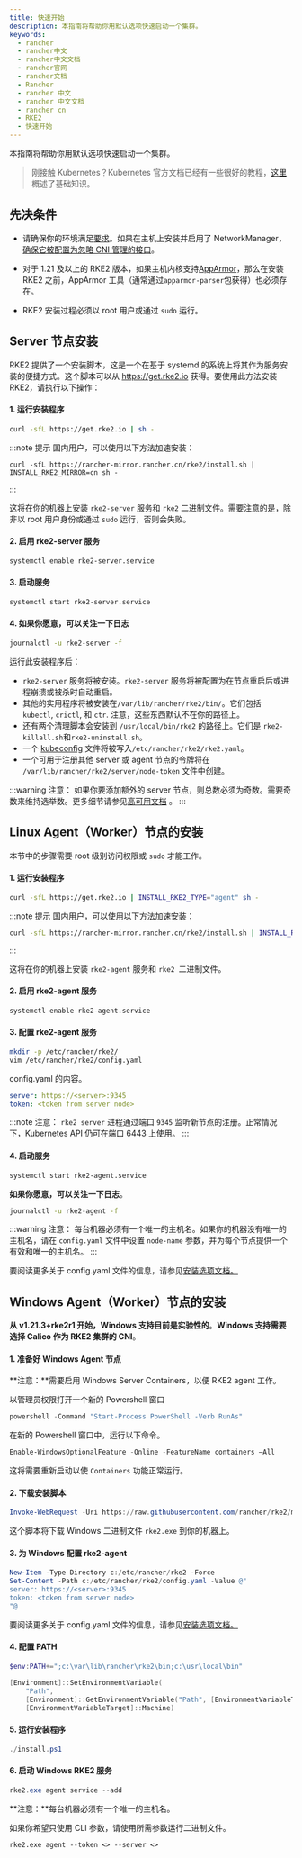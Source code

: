 ```yaml
---
title: 快速开始
description: 本指南将帮助你用默认选项快速启动一个集群。
keywords:
  - rancher
  - rancher中文
  - rancher中文文档
  - rancher官网
  - rancher文档
  - Rancher
  - rancher 中文
  - rancher 中文文档
  - rancher cn
  - RKE2
  - 快速开始
---
```


本指南将帮助你用默认选项快速启动一个集群。

> 刚接触 Kubernetes？Kubernetes 官方文档已经有一些很好的教程，[这里](https://kubernetes.io/docs/tutorials/kubernetes-basics/)概述了基础知识。

## 先决条件

- 请确保你的环境满足[要求](/docs/rke2/install/requirements/_index)。如果在主机上安装并启用了 NetworkManager，[确保它被配置为忽略 CNI 管理的接口](/docs/rke2/known_issues/_index#networkmanager)。

- 对于 1.21 及以上的 RKE2 版本，如果主机内核支持[AppArmor](https://apparmor.net/)，那么在安装 RKE2 之前，AppArmor 工具（通常通过`apparmor-parser`包获得）也必须存在。

- RKE2 安装过程必须以 root 用户或通过 `sudo` 运行。

## Server 节点安装

RKE2 提供了一个安装脚本，这是一个在基于 systemd 的系统上将其作为服务安装的便捷方式。这个脚本可以从 https://get.rke2.io 获得。要使用此方法安装 RKE2，请执行以下操作：

#### 1. 运行安装程序

```sh
curl -sfL https://get.rke2.io | sh -
```

:::note 提示
国内用户，可以使用以下方法加速安装：

```
curl -sfL https://rancher-mirror.rancher.cn/rke2/install.sh | INSTALL_RKE2_MIRROR=cn sh -
```

:::

这将在你的机器上安装 `rke2-server` 服务和 `rke2` 二进制文件。需要注意的是，除非以 root 用户身份或通过 `sudo` 运行，否则会失败。

#### 2. 启用 rke2-server 服务

```sh
systemctl enable rke2-server.service
```

#### 3. 启动服务

```sh
systemctl start rke2-server.service
```

#### 4. 如果你愿意，可以关注一下日志

```sh
journalctl -u rke2-server -f
```

运行此安装程序后：

- `rke2-server` 服务将被安装。`rke2-server` 服务将被配置为在节点重启后或进程崩溃或被杀时自动重启。
- 其他的实用程序将被安装在`/var/lib/rancher/rke2/bin/`。它们包括 `kubectl`, `crictl`, 和 `ctr`. 注意，这些东西默认不在你的路径上。
- 还有两个清理脚本会安装到 `/usr/local/bin/rke2` 的路径上。它们是 `rke2-killall.sh`和`rke2-uninstall.sh`。
- 一个 [kubeconfig](https://kubernetes.io/docs/concepts/configuration/organize-cluster-access-kubeconfig/) 文件将被写入`/etc/rancher/rke2/rke2.yaml`。
- 一个可用于注册其他 server 或 agent 节点的令牌将在 `/var/lib/rancher/rke2/server/node-token` 文件中创建。

:::warning 注意：
如果你要添加额外的 server 节点，则总数必须为奇数。需要奇数来维持选举数。更多细节请参见[高可用文档](/docs/rke2/install/ha/_index) 。
:::

## Linux Agent（Worker）节点的安装

本节中的步骤需要 root 级别访问权限或 `sudo` 才能工作。

#### 1. 运行安装程序

```sh
curl -sfL https://get.rke2.io | INSTALL_RKE2_TYPE="agent" sh -
```

:::note 提示
国内用户，可以使用以下方法加速安装：

```sh
curl -sfL https://rancher-mirror.rancher.cn/rke2/install.sh | INSTALL_RKE2_MIRROR=cn INSTALL_RKE2_TYPE="agent"  sh -
```

:::

这将在你的机器上安装 `rke2-agent` 服务和 `rke2 `二进制文件。

#### 2. 启用 rke2-agent 服务

```sh
systemctl enable rke2-agent.service
```

#### 3. 配置 rke2-agent 服务

```sh
mkdir -p /etc/rancher/rke2/
vim /etc/rancher/rke2/config.yaml
```

config.yaml 的内容。

```yaml
server: https://<server>:9345
token: <token from server node>
```

:::note 注意：
`rke2 server` 进程通过端口 `9345` 监听新节点的注册。正常情况下，Kubernetes API 仍可在端口 6443 上使用。
:::

#### 4. 启动服务

```sh
systemctl start rke2-agent.service
```

**如果你愿意，可以关注一下日志**。

```sh
journalctl -u rke2-agent -f
```

:::warning 注意：
每台机器必须有一个唯一的主机名。如果你的机器没有唯一的主机名，请在 `config.yaml` 文件中设置 `node-name` 参数，并为每个节点提供一个有效和唯一的主机名。
:::

要阅读更多关于 config.yaml 文件的信息，请参见[安装选项文档。](/docs/rke2/install/install_options/install_options/_index#配置文件)

## Windows Agent（Worker）节点的安装

**从 v1.21.3+rke2r1 开始，Windows 支持目前是实验性的**。**Windows 支持需要选择 Calico 作为 RKE2 集群的 CNI**。

#### 1. 准备好 Windows Agent 节点

**注意：**需要启用 Windows Server Containers，以便 RKE2 agent 工作。

以管理员权限打开一个新的 Powershell 窗口

```powershell
powershell -Command "Start-Process PowerShell -Verb RunAs"
```

在新的 Powershell 窗口中，运行以下命令。

```powershell
Enable-WindowsOptionalFeature -Online -FeatureName containers –All
```

这将需要重新启动以使 `Containers` 功能正常运行。

#### 2. 下载安装脚本

```powershell
Invoke-WebRequest -Uri https://raw.githubusercontent.com/rancher/rke2/master/install.ps1 -Outfile install.ps1
```

这个脚本将下载 Windows 二进制文件 `rke2.exe` 到你的机器上。

#### 3. 为 Windows 配置 rke2-agent

```powershell
New-Item -Type Directory c:/etc/rancher/rke2 -Force
Set-Content -Path c:/etc/rancher/rke2/config.yaml -Value @"
server: https://<server>:9345
token: <token from server node>
"@
```

要阅读更多关于 config.yaml 文件的信息，请参见[安装选项文档。](/docs/rke2/install/install_options/install_options/_index#配置文件)

#### 4. 配置 PATH

```powershell
$env:PATH+=";c:\var\lib\rancher\rke2\bin;c:\usr\local\bin"

[Environment]::SetEnvironmentVariable(
    "Path",
    [Environment]::GetEnvironmentVariable("Path", [EnvironmentVariableTarget]::Machine) + ";c:\var\lib\rancher\rke2\bin;c:\usr\local\bin",
    [EnvironmentVariableTarget]::Machine)
```

#### 5. 运行安装程序

```powershell
./install.ps1
```

#### 6. 启动 Windows RKE2 服务

```powershell
rke2.exe agent service --add
```

**注意：**每台机器必须有一个唯一的主机名。

如果你希望只使用 CLI 参数，请使用所需参数运行二进制文件。

```
rke2.exe agent --token <> --server <>
```
